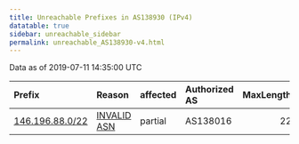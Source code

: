 ```yaml
---
title: Unreachable Prefixes in AS138930 (IPv4)
datatable: true
sidebar: unreachable_sidebar
permalink: unreachable_AS138930-v4.html
---
```


Data as of 2019-07-11 14:35:00 UTC


<div class="datatable-begin"></div>

| Prefix                                                   | Reason                                                                                                  | affected   | Authorized AS   |   MaxLength | Anchor                                       |   unreachable /24s |
|:---------------------------------------------------------|:--------------------------------------------------------------------------------------------------------|:-----------|:----------------|------------:|:---------------------------------------------|-------------------:|
| [146.196.88.0/22](https://stat.ripe.net/146.196.88.0/22) | [INVALID ASN](https://rpki-validator.ripe.net/announcement-preview?asn=AS138930&prefix=146.196.88.0/22) | partial    | AS138016        |          22 | [APNIC](unreachable_APNIC_RPKI_Root-v4.html) |                  4 |

<div class="datatable-end"></div>